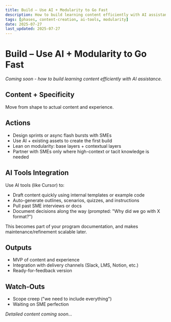 ```yaml
---
title: Build – Use AI + Modularity to Go Fast
description: How to build learning content efficiently with AI assistance
tags: [phases, content-creation, ai-tools, modularity]
date: 2025-07-27
last_updated: 2025-07-27
---
```


# Build – Use AI + Modularity to Go Fast

*Coming soon - how to build learning content efficiently with AI assistance.*

## Content + Specificity

Move from shape to actual content and experience.

## Actions
- Design sprints or async flash bursts with SMEs
- Use AI + existing assets to create the first build
- Lean on modularity: base layers + contextual layers
- Partner with SMEs only where high-context or tacit knowledge is needed

## AI Tools Integration
Use AI tools (like Cursor) to:
- Draft content quickly using internal templates or example code
- Auto-generate outlines, scenarios, quizzes, and instructions
- Pull past SME interviews or docs
- Document decisions along the way (prompted: "Why did we go with X format?")

This becomes part of your program documentation, and makes maintenance/refinement scalable later.

## Outputs
- MVP of content and experience
- Integration with delivery channels (Slack, LMS, Notion, etc.)
- Ready-for-feedback version

## Watch-Outs
- Scope creep ("we need to include everything")
- Waiting on SME perfection

*Detailed content coming soon...*
